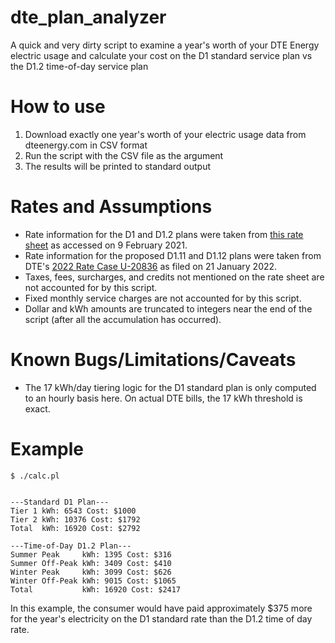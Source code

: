 # dte_plan_analyzer
A quick and very dirty script to examine a year's worth of your DTE Energy electric usage and calculate your cost on the D1 standard service plan vs the D1.2 time-of-day service plan

# How to use 
1. Download exactly one year's worth of your electric usage data from dteenergy.com in CSV format
2. Run the script with the CSV file as the argument
3. The results will be printed to standard output

# Rates and Assumptions
* Rate information for the D1 and D1.2 plans were taken from [this rate sheet](https://newlook.dteenergy.com/wps/wcm/connect/23195474-a4d1-4d38-aa30-a4426fd3336b/WholeHouseRateOptions.pdf?MOD=AJPERES&CACHEID=23195474-a4d1-4d38-aa30-a4426fd3336b) as accessed on 9 February 2021. 
* Rate information for the proposed D1.11 and D1.12 plans were taken from DTE's [2022 Rate Case U-20836](https://mi-psc.force.com/s/case/500t000000WH1HKAA1/in-the-matter-of-the-application-of-dte-electric-company-for-authority-to-increase-its-rates-amend-its-rate-schedules-and-rules-governing-the-distribution-and-supply-of-electric-energy-and-for-miscellaneous-accounting-authority) as filed on 21 January 2022.
* Taxes, fees, surcharges, and credits not mentioned on the rate sheet are not accounted for by this script.
* Fixed monthly service charges are not accounted for by this script.
* Dollar and kWh amounts are truncated to integers near the end of the script (after all the accumulation has occurred).

# Known Bugs/Limitations/Caveats
* The 17 kWh/day tiering logic for the D1 standard plan is only computed to an hourly basis here. On actual DTE bills, the 17 kWh threshold is exact.

# Example
    $ ./calc.pl
    
    
    ---Standard D1 Plan---
    Tier 1 kWh: 6543 Cost: $1000
    Tier 2 kWh: 10376 Cost: $1792
    Total  kWh: 16920 Cost: $2792
    
    ---Time-of-Day D1.2 Plan---
    Summer Peak     kWh: 1395 Cost: $316
    Summer Off-Peak kWh: 3409 Cost: $410
    Winter Peak     kWh: 3099 Cost: $626
    Winter Off-Peak kWh: 9015 Cost: $1065
    Total           kWh: 16920 Cost: $2417
    
In this example, the consumer would have paid approximately $375 more for the year's electricity on the D1 standard rate than the D1.2 time of day rate.
